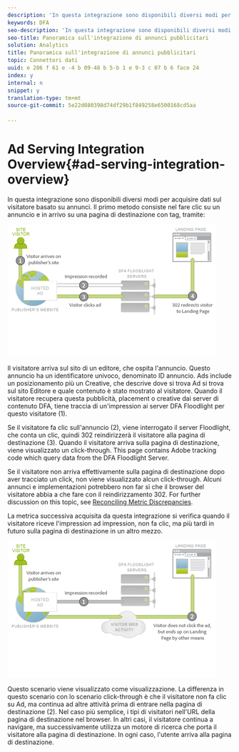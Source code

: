 ```yaml
---
description: 'In questa integrazione sono disponibili diversi modi per acquisire dati sul visitatore basato su annunci. La prima modalità consiste nel fare clic su un annuncio e in arrivo su una pagina di destinazione con tag, tramite un click-through '
keywords: DFA
seo-description: 'In questa integrazione sono disponibili diversi modi per acquisire dati sul visitatore basato su annunci. La prima modalità consiste nel fare clic su un annuncio e in arrivo su una pagina di destinazione con tag, tramite un click-through '
seo-title: Panoramica sull'integrazione di annunci pubblicitari
solution: Analytics
title: Panoramica sull'integrazione di annunci pubblicitari
topic: Connettori dati
uuid: e 286 f 61 e -4 b 09-48 b 5-b 1 e 9-3 c 07 b 6 face 24
index: y
internal: n
snippet: y
translation-type: tm+mt
source-git-commit: 5e22d080398d74df29b1f849258e6500168cd5aa

---
```



# Ad Serving Integration Overview{#ad-serving-integration-overview}

In questa integrazione sono disponibili diversi modi per acquisire dati sul visitatore basato su annunci. Il primo metodo consiste nel fare clic su un annuncio e in arrivo su una pagina di destinazione con tag, tramite:

![](assets/Diagram1.png)

Il visitatore arriva sul sito di un editore, che ospita l'annuncio. Questo annuncio ha un identificatore univoco, denominato ID annuncio. Ads include un posizionamento più un Creative, che descrive dove si trova Ad si trova sul sito Editore e quale contenuto è stato mostrato al visitatore. Quando il visitatore recupera questa pubblicità, placement o creative dai server di contenuto DFA, tiene traccia di un'impression ai server DFA Floodlight per questo visitatore (1).

Se il visitatore fa clic sull'annuncio (2), viene interrogato il server Floodlight, che conta un clic, quindi 302 reindirizzerà il visitatore alla pagina di destinazione (3). Quando il visitatore arriva sulla pagina di destinazione, viene visualizzato un click-through. This page contains Adobe tracking code which query data from the DFA Floodlight Server.

Se il visitatore non arriva effettivamente sulla pagina di destinazione dopo aver tracciato un click, non viene visualizzato alcun click-through. Alcuni annunci e implementazioni potrebbero non far sì che il browser del visitatore abbia a che fare con il reindirizzamento 302. For further discussion on this topic, see [Reconciling Metric Discrepancies](../dfa-data-connector-analytics/dfa-reconciling-metric-discrepancies/dfa-reconciling-metric-discrepancies.md#concept-8c31ebe761ca4b3fab1e3a18ef5d098f).

La metrica successiva acquisita da questa integrazione si verifica quando il visitatore riceve l'impression ad impression, non fa clic, ma più tardi in futuro sulla pagina di destinazione in un altro mezzo.

![](assets/Viewthrough.png)

Questo scenario viene visualizzato come visualizzazione. La differenza in questo scenario con lo scenario click-through è che il visitatore non fa clic su Ad, ma continua ad altre attività prima di entrare nella pagina di destinazione (2). Nel caso più semplice, i tipi di visitatori nell'URL della pagina di destinazione nel browser. In altri casi, il visitatore continua a navigare, ma successivamente utilizza un motore di ricerca che porta il visitatore alla pagina di destinazione. In ogni caso, l'utente arriva alla pagina di destinazione.
